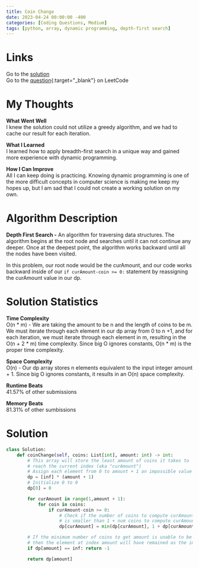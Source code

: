 ```yaml
---
title: Coin Change
date: 2023-04-24 00:00:00 -400
categories: [Coding Questions, Medium]
tags: [python, array, dynamic programming, depth-first search]
---
```


# Links  

Go to the [solution](#solution)  
Go to the [question](https://leetcode.com/problems/coin-change/){:target="_blank"} on LeetCode  

# My Thoughts  

**What Went Well**  
I knew the solution could not utilize a greedy algorithm, and we had to cache our result for each iteration.

**What I Learned**  
I learned how to apply breadth-first search in a unique way and gained more experience with dynamic programming.

**How I Can Improve**  
All I can keep doing is practicing. 
Knowing dynamic programming is one of the more difficult concepts in computer science is making me keep my hopes up, but I am sad that I could not create a working solution on my own.

# Algorithm Description

**Depth First Search -** An algorithm for traversing data structures.
The algorithm begins at the root node and searches until it can not continue any deeper.
Once at the deepest point, the algorithm works backward until all the nodes have been visited.  

In this problem, our root node would be the curAmount, and our code works backward inside of our ``` if curAmount-coin >= 0: ``` statement by reassigning the curAmount value in our dp.

# Solution Statistics  

**Time Complexity**  
O(n * m) - We are taking the amount to be n and the length of coins to be m.
We must iterate through each element in our dp array from 0 to n +1, and for each iteration, we must iterate through each element in m, resulting in the O(n + 2 * m) time complexity. 
Since big O ignores constants, O(n * m) is the proper time complexity.

**Space Complexity**  
O(n) - Our dp array stores n elements equivalent to the input integer amount + 1. 
Since big O ignores constants, it results in an O(n) space complexity.

**Runtime Beats**  
41.57% of other submissions  

**Memory Beats**  
81.31% of other sumbissions  

# Solution  

```python
class Solution:
    def coinChange(self, coins: List[int], amount: int) -> int:
        # This array will store the least amount of coins it takes to 
        # reach the current index (aka "curAmount")
        # Assign each element from 0 to amount + 1 an impossible value (inf)
        dp = [inf] * (amount + 1)
        # Initialize 0 to 0
        dp[0] = 0

        for curAmount in range(1,amount + 1):
            for coin in coins:
                if curAmount-coin >= 0:
                    # Check if the number of coins to compute curAmount
                    # is smaller than 1 + num coins to compute curAmount - coin
                    dp[curAmount] = min(dp[curAmount], 1 + dp[curAmount - coin])

        # If the minimum number of coins to get amount is unable to be computed, 
        # then the element at index amount will have remained as the impossible value; return -1
        if dp[amount] == inf: return -1

        return dp[amount]
```
